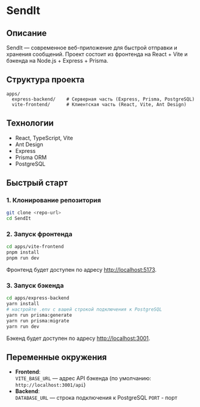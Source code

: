 # SendIt

## Описание

SendIt — современное веб-приложение для быстрой отправки и хранения сообщений. Проект состоит из фронтенда на React + Vite и бэкенда на Node.js + Express + Prisma.

## Структура проекта

```
apps/
  express-backend/    # Серверная часть (Express, Prisma, PostgreSQL)
  vite-frontend/      # Клиентская часть (React, Vite, Ant Design)
```

## Технологии

-   React, TypeScript, Vite
-   Ant Design
-   Express
-   Prisma ORM
-   PostgreSQL

## Быстрый старт

### 1. Клонирование репозитория

```sh
git clone <repo-url>
cd SendIt
```

### 2. Запуск фронтенда

```sh
cd apps/vite-frontend
pnpm install
pnpm run dev
```

Фронтенд будет доступен по адресу [http://localhost:5173](http://localhost:5173).

### 3. Запуск бэкенда

```sh
cd apps/express-backend
yarn install
# настройте .env с вашей строкой подключения к PostgreSQL
yarn run prisma:generate
yarn run prisma:migrate
yarn run dev
```

Бэкенд будет доступен по адресу [http://localhost:3001](http://localhost:3001).

## Переменные окружения

-   **Frontend**:  
    `VITE_BASE_URL` — адрес API бэкенда (по умолчанию: `http://localhost:3001/api`)
-   **Backend**:  
    `DATABASE_URL` — строка подключения к PostgreSQL
    `PORT` - порт
